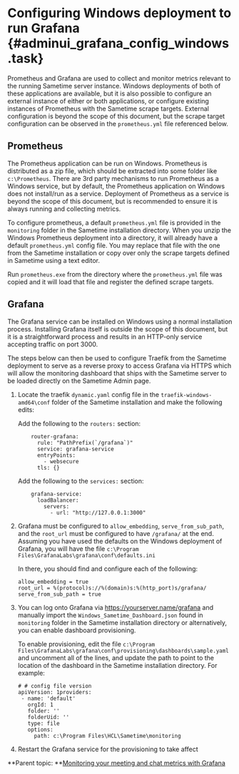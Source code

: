 # Configuring Windows deployment to run Grafana {#adminui_grafana_config_windows .task}

Prometheus and Grafana are used to collect and monitor metrics relevant to the running Sametime server instance. Windows deployments of both of these applications are available, but it is also possible to configure an external instance of either or both applications, or configure existing instances of Prometheus with the Sametime scrape targets. External configuration is beyond the scope of this document, but the scrape target configuration can be observed in the `prometheus.yml` file referenced below.

## Prometheus

The Prometheus application can be run on Windows. Prometheus is distributed as a zip file, which should be extracted into some folder like `c:\Prometheus`. There are 3rd party mechanisms to run Prometheus as a Windows service, but by default, the Prometheus application on Windows does not install/run as a service. Deployment of Prometheus as a service is beyond the scope of this document, but is recommended to ensure it is always running and collecting metrics.

To configure prometheus, a default `prometheus.yml` file is provided in the `monitoring` folder in the Sametime installation directory. When you unzip the Windows Prometheus deployment into a directory, it will already have a default `prometheus.yml` config file. You may replace that file with the one from the Sametime installation or copy over only the scrape targets defined in Sametime using a text editor.

Run `prometheus.exe` from the directory where the `prometheus.yml` file was copied and it will load that file and register the defined scrape targets.

## Grafana

The Grafana service can be installed on Windows using a normal installation process. Installing Grafana itself is outside the scope of this document, but it is a straightforward process and results in an HTTP-only service accepting traffic on port 3000.

The steps below can then be used to configure Traefik from the Sametime deployment to serve as a reverse proxy to access Grafana via HTTPS which will allow the monitoring dashboard that ships with the Sametime server to be loaded directly on the Sametime Admin page.

1. Locate the traefik `dynamic.yaml` config file in the `traefik-windows-amd64\conf` folder of the Sametime installation and make the following edits:

    Add the following to the `routers:` section:

    ```
        router-grafana:
          rule: "PathPrefix(`/grafana`)"
          service: grafana-service
          entryPoints:
            - websecure
          tls: {} 
    ```

    Add the following to the `services:` section:

    ```
        grafana-service:
          loadBalancer:
            servers:
              - url: "http://127.0.0.1:3000"     
    ```

2. Grafana must be configured to `allow_embedding`, `serve_from_sub_path`, and the `root_url` must be configured to have `/grafana/` at the end.
    Assuming you have used the defaults on the Windows deployment of Grafana, you will have the file `c:\Program Files\GrafanaLabs\grafana\conf\defaults.ini`

    In there, you should find and configure each of the following:

    ```
    allow_embedding = true
    root_url = %(protocol)s://%(domain)s:%(http_port)s/grafana/
    serve_from_sub_path = true
    ```

3. You can log onto Grafana via https://yourserver.name/grafana and manually import the `Windows_Sametime_Dashboard.json` found in `monitoring` folder in the Sametime installation directory or alternatively, you can enable dashboard provisioning.

    To enable provisioning, edit the file `c:\Program Files\GrafanaLabs\grafana\conf\provisioning\dashboards\sample.yaml` and uncomment all of the lines, and update the path to point to the location of the dashboard in the Sametime installation directory. For example:

    ```
    # # config file version
    apiVersion: 1providers:
     - name: 'default'
       orgId: 1
       folder: ''
       folderUid: ''
       type: file
       options:
         path: c:\Program Files\HCL\Sametime\monitoring 
    ```

4. Restart the Grafana service for the provisioning to take affect


**Parent topic: **[Monitoring your meeting and chat metrics with Grafana](adminui_grafana_overview.md)

